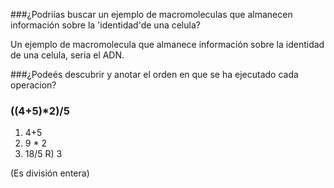 ###¿Podriías buscar un ejemplo de macromoleculas que almanecen información sobre la 'identidad'de una celula?


Un ejemplo de macromolecula que almanece información sobre la identidad de una celula, seria el ADN.



###¿Podeés descubrir y anotar el orden en que se ha ejecutado cada operacion?
### ((4+5)*2)/5

1)  4+5
2)  9 * 2
3)  18/5
R)  3      

(Es división entera)

 

